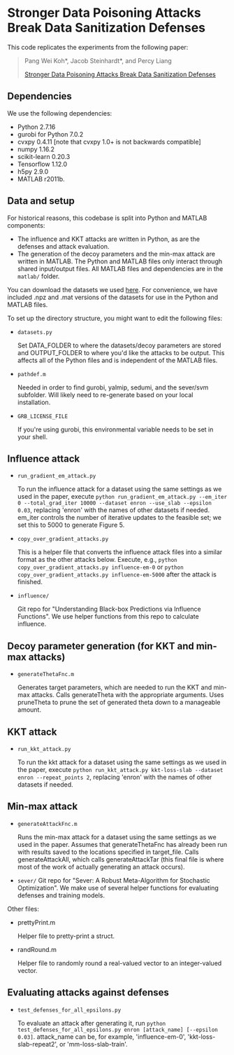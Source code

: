 # Stronger Data Poisoning Attacks Break Data Sanitization Defenses

This code replicates the experiments from the following paper:

> Pang Wei Koh*, Jacob Steinhardt*, and Percy Liang
>
> [Stronger Data Poisoning Attacks Break Data Sanitization Defenses
](https://arxiv.org/abs/1811.00741)

## Dependencies
We use the following dependencies:
- Python 2.7.16
- gurobi for Python 7.0.2
- cvxpy 0.4.11 [note that cvxpy 1.0+ is not backwards compatible]
- numpy 1.16.2
- scikit-learn 0.20.3
- Tensorflow 1.12.0
- h5py 2.9.0
- MATLAB r2011b.

## Data and setup
For historical reasons, this codebase is split into Python and MATLAB components:
- The influence and KKT attacks are written in Python, as are the defenses and attack evaluation.
- The generation of the decoy parameters and the min-max attack are written in MATLAB.
The Python and MATLAB files only interact through shared input/output files.
All MATLAB files and dependencies are in the `matlab/` folder.

You can download the datasets we used [here](https://drive.google.com/open?id=1WvLITC-II9QBCU4E7CiIdVAJRAyi8ly0). For convenience, we have included .npz and .mat versions of the datasets for use in the Python and MATLAB files.

To set up the directory structure, you might want to edit the following files:
- `datasets.py`

  Set DATA_FOLDER to where the datasets/decoy parameters are stored
  and OUTPUT_FOLDER to where you'd like the attacks to be output.
  This affects all of the Python files and is independent of the MATLAB files.

- `pathdef.m`

  Needed in order to find gurobi, yalmip, sedumi, and the sever/svm subfolder.
  Will likely need to re-generate based on your local installation.

- `GRB_LICENSE_FILE`

  If you're using gurobi, this environmental variable needs to be set in your shell.

## Influence attack
- `run_gradient_em_attack.py`

  To run the influence attack for a dataset using the same settings as we used in the paper, execute `python run_gradient_em_attack.py --em_iter 0 --total_grad_iter 10000 --dataset enron --use_slab --epsilon 0.03`, replacing 'enron' with the names of other datasets if needed. em_iter controls the number of iterative updates to the feasible set; we set this to 5000 to generate Figure 5.

- `copy_over_gradient_attacks.py`

  This is a helper file that converts the influence attack files into a similar format as the other attacks below.
  Execute, e.g., `python copy_over_gradient_attacks.py influence-em-0` or `python copy_over_gradient_attacks.py influence-em-5000` after the attack is finished.

- `influence/`

  Git repo for "Understanding Black-box Predictions via Influence Functions".
  We use helper functions from this repo to calculate influence.  

## Decoy parameter generation (for KKT and min-max attacks)
- `generateThetaFnc.m`

  Generates target parameters, which are needed to run the KKT and min-max attacks.
  Calls generateTheta with the appropriate arguments.
  Uses pruneTheta to prune the set of generated theta down to a manageable amount.

## KKT attack
- `run_kkt_attack.py`

  To run the kkt attack for a dataset using the same settings as we used in the paper, execute  `python run_kkt_attack.py kkt-loss-slab --dataset enron --repeat_points 2`, replacing 'enron' with the names of other datasets if needed.

## Min-max attack
- `generateAttackFnc.m`

  Runs the min-max attack for a dataset using the same settings as we used in the paper. Assumes that generateThetaFnc has already been run with results saved to the locations specified in target_file.
  Calls generateAttackAll, which calls generateAttackTar (this final file is where most of the work of actually generating an attack occurs).
  
- `sever/`
  Git repo for "Sever: A Robust Meta-Algorithm for Stochastic Optimization".
  We make use of several helper functions for evaluating defenses and training models.

Other files:
- prettyPrint.m

  Helper file to pretty-print a struct.
  
- randRound.m

  Helper file to randomly round a real-valued vector to an integer-valued vector.

## Evaluating attacks against defenses
- `test_defenses_for_all_epsilons.py`

  To evaluate an attack after generating it, run `python test_defenses_for_all_epsilons.py enron [attack_name] [--epsilon 0.03]`.
    attack_name can be, for example, 'influence-em-0', 'kkt-loss-slab-repeat2', or 'mm-loss-slab-train'.
